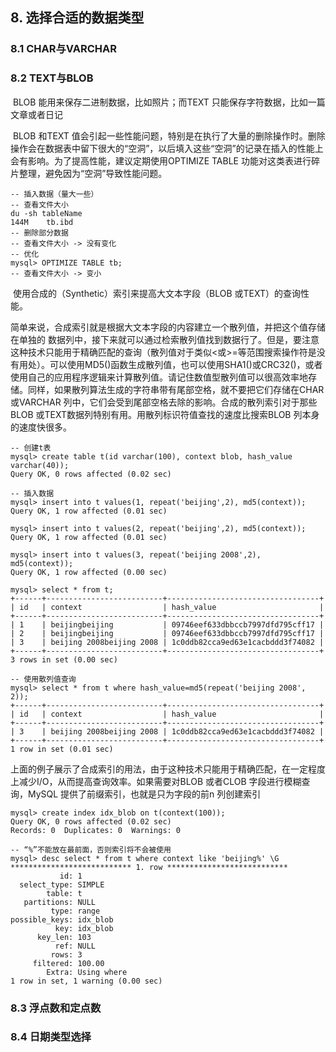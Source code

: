 ## 8. 选择合适的数据类型

### 8.1 CHAR与VARCHAR

### 8.2 TEXT与BLOB

​	BLOB 能用来保存二进制数据，比如照片；而TEXT 只能保存字符数据，比如一篇文章或者日记

​	BLOB 和TEXT 值会引起一些性能问题，特别是在执行了大量的删除操作时。删除操作会在数据表中留下很大的“空洞”，以后填入这些“空洞”的记录在插入的性能上会有影响。为了提高性能，建议定期使用OPTIMIZE TABLE 功能对这类表进行碎片整理，避免因为“空洞”导致性能问题。

```mysql
-- 插入数据（量大一些）
-- 查看文件大小
du -sh tableName
144M	tb.ibd
-- 删除部分数据
-- 查看文件大小 -> 没有变化
-- 优化
mysql> OPTIMIZE TABLE tb;
-- 查看文件大小 -> 变小
```

​	使用合成的（Synthetic）索引来提高大文本字段（BLOB 或TEXT）的查询性能。

​	简单来说，合成索引就是根据大文本字段的内容建立一个散列值，并把这个值存储在单独的	数据列中，接下来就可以通过检索散列值找到数据行了。但是，要注意这种技术只能用于精确匹配的查询（散列值对于类似<或>=等范围搜索操作符是没有用处）。可以使用MD5()函数生成散列值，也可以使用SHA1()或CRC32()，或者使用自己的应用程序逻辑来计算散列值。请记住数值型散列值可以很高效率地存储。同样，如果散列算法生成的字符串带有尾部空格，就不要把它们存储在CHAR 或VARCHAR 列中，它们会受到尾部空格去除的影响。合成的散列索引对于那些BLOB 或TEXT数据列特别有用。用散列标识符值查找的速度比搜索BLOB 列本身的速度快很多。

```mysql
-- 创建t表
mysql> create table t(id varchar(100), context blob, hash_value varchar(40));
Query OK, 0 rows affected (0.02 sec)

-- 插入数据
mysql> insert into t values(1, repeat('beijing',2), md5(context));
Query OK, 1 row affected (0.01 sec)

mysql> insert into t values(2, repeat('beijing',2), md5(context));
Query OK, 1 row affected (0.01 sec)

mysql> insert into t values(3, repeat('beijing 2008',2), md5(context));
Query OK, 1 row affected (0.00 sec)

mysql> select * from t;
+------+--------------------------+----------------------------------+
| id   | context                  | hash_value                       |
+------+--------------------------+----------------------------------+
| 1    | beijingbeijing           | 09746eef633dbbccb7997dfd795cff17 |
| 2    | beijingbeijing           | 09746eef633dbbccb7997dfd795cff17 |
| 3    | beijing 2008beijing 2008 | 1c0ddb82cca9ed63e1cacbddd3f74082 |
+------+--------------------------+----------------------------------+
3 rows in set (0.00 sec)

-- 使用散列值查询
mysql> select * from t where hash_value=md5(repeat('beijing 2008', 2));
+------+--------------------------+----------------------------------+
| id   | context                  | hash_value                       |
+------+--------------------------+----------------------------------+
| 3    | beijing 2008beijing 2008 | 1c0ddb82cca9ed63e1cacbddd3f74082 |
+------+--------------------------+----------------------------------+
1 row in set (0.01 sec)

```

​	上面的例子展示了合成索引的用法，由于这种技术只能用于精确匹配，在一定程度上减少I/O，从而提高查询效率。如果需要对BLOB 或者CLOB 字段进行模糊查询，MySQL 提供了前缀索引，也就是只为字段的前n 列创建索引

```mysql
mysql> create index idx_blob on t(context(100));
Query OK, 0 rows affected (0.02 sec)
Records: 0  Duplicates: 0  Warnings: 0

-- “%”不能放在最前面，否则索引将不会被使用
mysql> desc select * from t where context like 'beijing%' \G
*************************** 1. row ***************************
           id: 1
  select_type: SIMPLE
        table: t
   partitions: NULL
         type: range
possible_keys: idx_blob
          key: idx_blob
      key_len: 103
          ref: NULL
         rows: 3
     filtered: 100.00
        Extra: Using where
1 row in set, 1 warning (0.00 sec)

```

### 8.3 浮点数和定点数

### 8.4 日期类型选择


